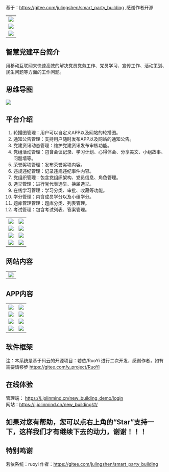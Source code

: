 基于：https://gitee.com/julingshen/smart_party_building ,感谢作者开源


<table>
    <tr>
        <td><img src="https://gitee.com/a-crud-boy/smart-party-building-ui-web-portal/raw/master/images/index1.png"/></td>
    </tr>
  <tr>
        <td><img src="https://gitee.com/a-crud-boy/smart-party-building-ui-web-portal/raw/master/images/index2.png"/></td>
    </tr>
  <tr>
        <td><img src="https://gitee.com/a-crud-boy/smart-party-building-ui-web-portal/raw/master/images/index3.png"/></td>
    </tr>
</table>

## 智慧党建平台简介

用移动互联网来快速高效的解决党员党务工作、党员学习、宣传工作、活动策划、民生问题等方面的工作问题。

## 思维导图

<img src="https://images.gitee.com/uploads/images/2020/0820/104905_f2a0cbc0_7952792.png"/>

## 平台介绍

1. 轮播图管理：用户可以自定义APP以及网站的轮播图。
2. 通知公告管理：支持用户随时发布APP以及网站的通知公告。
3. 党建资讯动态管理：维护党建资讯发布审核功能。
4. 党组活动管理：包含会议记录、学习计划、心得体会、分享美文、小组故事、问题墙等。
5. 荣誉奖项管理：发布荣誉奖项内容。
6. 违规违纪管理：记录违规违纪事件内容。
7. 党组织管理：包含党组织架构、党员信息、角色管理。
8. 选举管理：进行党代表选举、换届选举。
9. 在线学习管理：学习分类、审批、收藏等功能。
10. 学分管理：内含成员学分以及小组学分。
11. 题库管理管理：题库分类、列表管理。
12. 考试管理：包含考试列表、答案管理。

<table>
    <tr>
        <td><img src="https://images.gitee.com/uploads/images/2020/0819/144048_581b019e_7952792.png"/></td>
        <td><img src="https://images.gitee.com/uploads/images/2020/0819/144032_4ebcdfd9_7952792.png"/></td>
    </tr>
    <tr>
        <td><img src="https://images.gitee.com/uploads/images/2020/0819/143933_8493c51a_7952792.png"/></td>
        <td><img src="https://images.gitee.com/uploads/images/2020/0819/143836_d0c4de89_7952792.png"/></td>
    </tr>
    <tr>
        <td><img src="https://images.gitee.com/uploads/images/2020/0819/143814_f364701c_7952792.png"/></td>
        <td><img src="https://images.gitee.com/uploads/images/2020/0819/143739_7f801daa_7952792.png"/></td>
    </tr>
    <tr>
        <td><img src="https://images.gitee.com/uploads/images/2020/0819/143642_1076af04_7952792.png"/></td>
        <td><img src="https://images.gitee.com/uploads/images/2020/0819/143604_5f4ef3bc_7952792.png"/></td>
    </tr>
</table>

## 网站内容

<table>
    <tr>
        <td><img src="https://images.gitee.com/uploads/images/2020/0819/145446_193ce873_7952792.png"/></td>       
    </tr>
</table>

## APP内容

<table>
    <tr>
        <td><img src="https://images.gitee.com/uploads/images/2020/0819/155100_d1f6c398_7952792.png"/></td> 
        <td><img src="https://images.gitee.com/uploads/images/2020/0819/155151_b85e199f_7952792.png"/></td>       
    </tr>
    <tr>
        <td><img src="https://images.gitee.com/uploads/images/2020/0819/155507_7f5b4e38_7952792.png"/></td> 
        <td><img src="https://images.gitee.com/uploads/images/2020/0819/170116_d50151cf_7952792.png"/></td>       
    </tr>
    <tr>
        <td><img src="https://images.gitee.com/uploads/images/2020/0819/155630_48f1507c_7952792.png"/></td> 
        <td><img src="https://images.gitee.com/uploads/images/2020/0819/155657_ef8aaaa7_7952792.png"/></td>       
    </tr>
    <tr>
        <td><img src="https://images.gitee.com/uploads/images/2020/0819/155751_c1c37059_7952792.png"/></td> 
        <td><img src="https://images.gitee.com/uploads/images/2020/0819/155814_f1b3ae4f_7952792.png"/></td>       
    </tr>
</table>

## 软件框架

注：本系统是基于码云的开源项目：若依/RuoYi 进行二次开发，感谢作者，如有需要请移步 https://gitee.com/y_project/RuoYi

## 在线体验

管理端： https://j.jolinmind.cn/new_building_demo/login
<br>
网站：https://j.jolinmind.cn/new_building/#/

## 如果对您有帮助，您可以点右上角的“Star”支持一下，这样我们才有继续下去的动力，谢谢！！！

## 特别鸣谢

若依系统：ruoyi
作者：https://gitee.com/julingshen/smart_party_building 

